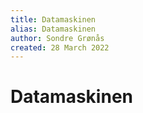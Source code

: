 ```yaml
---
title: Datamaskinen
alias: Datamaskinen
author: Sondre Grønås
created: 28 March 2022
---
```

# Datamaskinen
